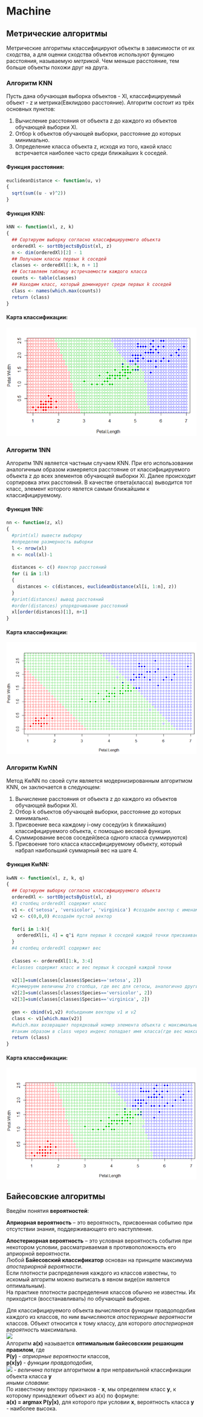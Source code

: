 # Machine
## Метрические алгоритмы
Метрические алгоритмы классифицируют объекты в зависимости от их сходства, а для оценки сходства объектов используют функцию расстояния, называемую *метрикой*. Чем меньше расстояние, тем больше объекты похожи друг на друга.
### Алгоритм KNN
Пусть дана обучающая выборка объектов - Xl, классифицируемый объект - z и метрика(Евклидово расстояние).
Алгоритм состоит из трёх основных пунктов:
1. Вычисление расстояния от объекта z до каждого из объектов обучающей выборки Xl.
2. Отбор k объектов обучающей выборки, расстояние до которых минимально.
3. Определение класса объекта z, исходя из того, какой класс встречается наиболее часто среди ближайших k соседей.
#### Функция расстояния:
```R
euclideanDistance <- function(u, v)
{
  sqrt(sum((u - v)^2))
}
```
#### Функция KNN:
```R
kNN <- function(xl, z, k)
{
  ## Сортируем выборку согласно классифицируемого объекта
  orderedXl <- sortObjectsByDist(xl, z)
  n <- dim(orderedXl)[2] - 1
  ## Получаем классы первых k соседей
  classes <- orderedXl[1:k, n + 1]
  ## Составляем таблицу встречаемости каждого класса
  counts <- table(classes)
  ## Находим класс, который доминирует среди первых k соседей
  class <- names(which.max(counts))
  return (class)
}
```
#### Карта классификации:
![](https://github.com/boername/Machine/blob/master/pict/pict_KNN2.PNG)

### Алгоритм 1NN
Алгоритм 1NN является частным случаем KNN. При его использовании аналогичным образом измеряется расстояние от классифицируемого объекта  z до всех элементов обучающей выборки Xl. Далее происходит сортировка этих расстояний. В качестве ответа(класса) выводится тот класс, элемент которого явлется самым ближайшим к классифицируемому.   
#### Функция 1NN:
```R
nn <- function(z, xl)
{
  #print(xl) вывести выборку
  #определяю размерность выборки
  l <- nrow(xl)
  n <- ncol(xl)-1
  
  distances <- c() #вектор расстояний
  for (i in 1:l)
  {
    distances <- c(distances, euclideanDistance(xl[i, 1:n], z))
  }
  #print(distances) вывод расстояний
  #order(distances) упорядочивание расстояний
  xl[order(distances)[1], n+1]
}
```
#### Карта классификации:
![](https://github.com/boername/Machine/blob/master/pict/pict_1NN2.PNG)

### Алгоритм KwNN
Метод KwNN по своей сути является модернизированным алгоритмом KNN, он заключается в следующем:
1. Вычисление расстояния от объекта z до каждого из объектов обучающей выборки Xl.
2. Отбор k объектов обучающей выборки, расстояние до которых минимально.
3. Присвоение веса каждому i-ому соседу(из k ближайших) классифицируемого объекта, с помощью весовой функции.
4. Суммирование весов соседей(веса одного класса суммируются)
5. Присвоение того класса классифицируемому объекту, который набрал наибольший суммарный вес на шаге 4.

#### Функция KwNN:
```R
kwNN <- function(xl, z, k, q)
{
  ## Сортируем выборку согласно классифицируемого объекта
  orderedXl <- sortObjectsByDist(xl, z)
  #3 столбец orderedXl содержит класс
  v1 <- c('setosa', 'versicolor', 'virginica') #создаём вектор с именами классов
  v2 <- c(0,0,0) #создаём пустой вектор
  
  for(i in 1:k){ 
    orderedXl[i, 4] = q^i #для первых k соседей каждой точки присваивается вес(в 4 столбец)(каждому соседу)
  }
  #4 столбец orderedXl содержит вес
  
  classes <- orderedXl[1:k, 3:4]
  #classes содержит класс и вес первых k соседей каждой точки

  v2[1]=sum(classes[classes$Species=='setosa', 2])
  #суммируем величины 2го столбца, где вес для сетосы, аналогично другие
  v2[2]=sum(classes[classes$Species=='versicolor', 2])
  v2[3]=sum(classes[classes$Species=='virginica', 2])
  
  gen <- cbind(v1,v2) #объединим векторы v1 и v2
  class <- v1[which.max(v2)]
  #which.max возвращает порядковый номер элемента объекта с максимальным значением
  #таким образом в class через индекс попадает имя класса(где вес максимален)
  return (class) 
}
```
#### Карта классификации:
![](https://github.com/boername/Machine/blob/master/pict/pict_KwNN.PNG)

## Байесовские алгоритмы
Введём понятия **вероятностей**:

**Априорная вероятность** – это вероятность, присвоенная событию при отсутствии знания, поддерживающего его наступление.  

**Апостериорная вероятность** – это условная вероятность события при некотором условии, рассматриваемая в противоположность его априорной вероятности.  
Любой **Байесовский классификатор** основан на принципе максимума _апостериорной вероятности_.  
Если плотности распределения каждого из классов известны, то искомый алгоритм можно выписать в явном виде(он является оптимальным).  
На практике плотности распределения классов обычно не известны. Их приходится (восстанавливать) по обучающей выборке.  

Для классифицируемого объекта вычисляются функции правдоподобия каждого из классов, по ним вычисляются _апостериорные вероятности_ классов. Объект относится к тому классу, для которого _апостериорная вероятность_ максимальна.  
<img src="https://camo.githubusercontent.com/cfb0e23e2816ceaed4e85bec306e0b71d1f16ceb/68747470733a2f2f6c617465782e636f6465636f67732e636f6d2f6769662e6c617465783f61253238782532392532302533442532306172672532302535436d61785f25374279253230253543657073696c6f6e253230592537442535436c616d6264612532305f25374279253744502532387925323925354372686f2532387825374379253239" width="345">  
Алгоритм **a(x)** называется **оптимальным байесовским решающим правилом**, где  
**P(y)** - _априорные вероятности_ классов,  
**p(x|y)** - _функции правдоподобия_,  
![](https://camo.githubusercontent.com/500cb07ef686657201dd8f5cb80fcfe538986199/68747470733a2f2f6c617465782e636f6465636f67732e636f6d2f6769662e6c617465783f2535436c616d6264612532305f25374279253744) - _величина потери_ алгоритмом **а** при неправильной классификации объекта класса **y**  
_иными словами_:  
По известному вектору признаков - **x**, мы определяем класс **y**, к которому принадлежит объект из a(x) по формуле:  
**a(x) = argmax P(y|x)**, для которого при условии **x**, вероятность класса **y** - наиболее высока.




